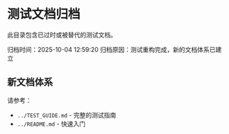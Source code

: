 # 测试文档归档

此目录包含已过时或被替代的测试文档。

归档时间：2025-10-04 12:59:20
归档原因：测试重构完成，新的文档体系已建立

## 新文档体系

请参考：
- `../TEST_GUIDE.md` - 完整的测试指南
- `../README.md` - 快速入门
